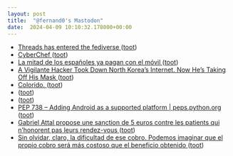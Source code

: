 ```yaml
---
layout: post
title:  "@fernand0's Mastodon"
date:  2024-04-09 10:10:32.178000+00:00
---
```

*  [Threads has entered the fediverse ](https://engineering.fb.com/2024/03/21/networking-traffic/threads-has-entered-the-fediverse) ([toot](https://mastodon.social/@fernand0/112240717475002390))
*  [CyberChef ](https://gchq.github.io/CyberChef) ([toot](https://mastodon.social/@fernand0/112240596336719518))
*  [La mitad de los españoles ya pagan con el móvil ](https://www.mobileworldlive.com/spanish/la-mitad-de-los-espanoles-ya-pagan-con-el-movil) ([toot](https://mastodon.social/@fernand0/112240333299526482))
*  [A Vigilante Hacker Took Down North Korea’s Internet. Now He’s Taking Off His Mask  ](https://www.wired.com/story/p4x-north-korea-internet-hacker-identity-reveal/) ([toot](https://mastodon.social/@fernand0/112238644269517515))
*  [Colorido. ](https://avecesunafoto.wordpress.com/2024/04/08/colorido) ([toot](https://mastodon.social/@fernand0/112238594807999523))
*  [ ](https://mastodon.social/@macosas) ([toot](https://mastodon.social/@fernand0/112236967825273936))
*  [ ](https://mastodon.social/users/fernand0/statuses/112236963602574145/activity) ([toot](https://mastodon.social/users/fernand0/statuses/112236963602574145/activity))
*  [PEP 738 – Adding Android as a supported platform \| peps.python.org ](https://peps.python.org/pep-0738) ([toot](https://mastodon.social/@fernand0/112236748899693046))
*  [Gabriel Attal propose une sanction de 5 euros contre les patients qui n’honorent pas leurs rendez-vous ](https://www.lemonde.fr/societe/article/2024/04/06/gabriel-attal-propose-une-sanction-de-5-euros-contre-les-patients-qui-n-honorent-pas-leurs-rendez-vous_6226381_3224.htm) ([toot](https://mastodon.social/@fernand0/112236680936664195))
*  [Sin olvidar, claro, la dificultad de ese cobro. Podemos imaginar que el propio cobro será más costoso que el beneficio obtenido ](https://mastodon.social/@fernand0/112236636934540539) ([toot](https://mastodon.social/@fernand0/112236636934540539))
